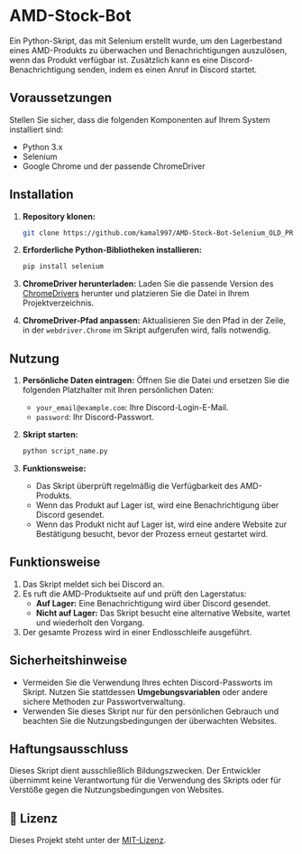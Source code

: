 # AMD-Stock-Bot

Ein Python-Skript, das mit Selenium erstellt wurde, um den Lagerbestand eines AMD-Produkts zu überwachen und Benachrichtigungen auszulösen, wenn das Produkt verfügbar ist. Zusätzlich kann es eine Discord-Benachrichtigung senden, indem es einen Anruf in Discord startet.

## Voraussetzungen

Stellen Sie sicher, dass die folgenden Komponenten auf Ihrem System installiert sind:

- Python 3.x
- Selenium
- Google Chrome und der passende ChromeDriver

## Installation

1. **Repository klonen:**
   ```bash
   git clone https://github.com/kamal997/AMD-Stock-Bot-Selenium_OLD_PROJECT.git
   ```

2. **Erforderliche Python-Bibliotheken installieren:**
   ```bash
   pip install selenium
   ```

3. **ChromeDriver herunterladen:**
   Laden Sie die passende Version des [ChromeDrivers](https://chromedriver.chromium.org/downloads) herunter und platzieren Sie die Datei in Ihrem Projektverzeichnis.
   
4. **ChromeDriver-Pfad anpassen:**
   Aktualisieren Sie den Pfad in der Zeile, in der `webdriver.Chrome` im Skript aufgerufen wird, falls notwendig.

## Nutzung

1. **Persönliche Daten eintragen:**
   Öffnen Sie die Datei und ersetzen Sie die folgenden Platzhalter mit Ihren persönlichen Daten:
   - `your_email@example.com`: Ihre Discord-Login-E-Mail.
   - `password`: Ihr Discord-Passwort.

2. **Skript starten:**
   ```bash
   python script_name.py
   ```

3. **Funktionsweise:**
   - Das Skript überprüft regelmäßig die Verfügbarkeit des AMD-Produkts.
   - Wenn das Produkt auf Lager ist, wird eine Benachrichtigung über Discord gesendet.
   - Wenn das Produkt nicht auf Lager ist, wird eine andere Website zur Bestätigung besucht, bevor der Prozess erneut gestartet wird.

## Funktionsweise

1. Das Skript meldet sich bei Discord an.
2. Es ruft die AMD-Produktseite auf und prüft den Lagerstatus:
   - **Auf Lager:** Eine Benachrichtigung wird über Discord gesendet.
   - **Nicht auf Lager:** Das Skript besucht eine alternative Website, wartet und wiederholt den Vorgang.
3. Der gesamte Prozess wird in einer Endlosschleife ausgeführt.

## Sicherheitshinweise

- Vermeiden Sie die Verwendung Ihres echten Discord-Passworts im Skript. Nutzen Sie stattdessen **Umgebungsvariablen** oder andere sichere Methoden zur Passwortverwaltung.
- Verwenden Sie dieses Skript nur für den persönlichen Gebrauch und beachten Sie die Nutzungsbedingungen der überwachten Websites.

## Haftungsausschluss

Dieses Skript dient ausschließlich Bildungszwecken. Der Entwickler übernimmt keine Verantwortung für die Verwendung des Skripts oder für Verstöße gegen die Nutzungsbedingungen von Websites.


## 🚀 **Lizenz**

Dieses Projekt steht unter der [MIT-Lizenz](LICENSE).
